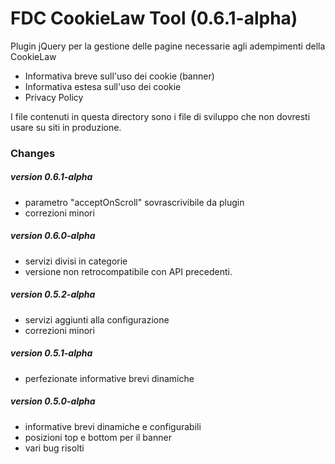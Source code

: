 # FDC CookieLaw Tool (0.6.1-alpha)
Plugin jQuery per la gestione delle pagine necessarie agli adempimenti della CookieLaw

* Informativa breve sull'uso dei cookie (banner)
* Informativa estesa sull'uso dei cookie
* Privacy Policy

I file contenuti in questa directory sono i file di sviluppo che non dovresti usare su siti in produzione.


### Changes

##### version 0.6.1-alpha
* parametro "acceptOnScroll" sovrascrivibile da plugin
* correzioni minori

##### version 0.6.0-alpha
* servizi divisi in categorie
* versione non retrocompatibile con API precedenti.

##### version 0.5.2-alpha
* servizi aggiunti alla configurazione
* correzioni minori

##### version 0.5.1-alpha
* perfezionate informative brevi dinamiche

##### version 0.5.0-alpha
* informative brevi dinamiche e configurabili
* posizioni top e bottom per il banner
* vari bug risolti


